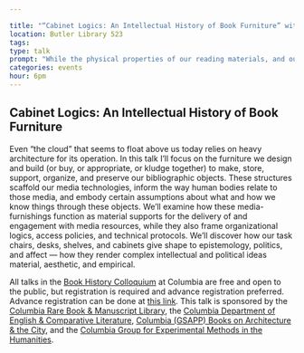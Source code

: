 ```yaml
---

title: "“Cabinet Logics: An Intellectual History of Book Furniture” with Shannon Mattern"
location: Butler Library 523
tags: 
type: talk
prompt: "While the physical properties of our reading materials, and our material engagements with them, have evolved over the millennia – and particularly within the past decade – we still rely on physical supports, furnishings, to scaffold our interactions with them."
categories: events
hour: 6pm
---
```


## Cabinet Logics: An Intellectual History of Book Furniture

Even “the cloud” that seems to float above us today relies on heavy
architecture for its operation. In this talk I’ll focus on the furniture we
design and build (or buy, or appropriate, or kludge together) to make, store,
support, organize, and preserve our bibliographic objects. These structures
scaffold our media technologies, inform the way human bodies relate to those
media, and embody certain assumptions about what and how we know things
through these objects. We’ll examine how these media-furnishings function as
material supports for the delivery of and engagement with media resources,
while they also frame organizational logics, access policies, and technical
protocols. We’ll discover how our task chairs, desks, shelves, and cabinets
give shape to epistemology, politics, and affect — how they render complex
intellectual and political ideas material, aesthetic, and empirical.

All talks in the [Book History Colloquium][1] at Columbia are free and open to
the public, but registration is required and advance registration preferred.
Advance registration can be done at [this link][2]. This talk is sponsored by
the [Columbia Rare Book & Manuscript Library][3], the [Columbia Department of
English & Comparative Literature][4], [Columbia (GSAPP) Books on Architecture
& the City][5], and the [Columbia Group for Experimental Methods in the
Humanities][6].

[1]: http://library.columbia.edu/locations/rbml/exhibitions/bhc/2017-2018.html
[2]: http://library.columbia.edu/news/events/event.html?guid=CAL-00bbdc41-604f2755-0160-50064d7d-000002f1events%40columbia.edu&returnlinkurl=/content/libraryweb/locations/rbml/exhibitions/current&returnlinktext=Events%20Calendar
[3]: http://library.columbia.edu/locations/rbml.html
[4]: http://english.columbia.edu/
[5]: https://www.arch.columbia.edu/books
[6]: http://xpmethod.plaintext.in/
